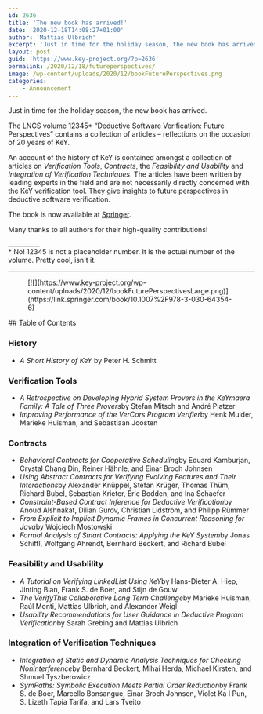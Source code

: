 ```yaml
---
id: 2636
title: 'The new book has arrived!'
date: '2020-12-18T14:08:27+01:00'
author: 'Mattias Ulbrich'
excerpt: 'Just in time for the holiday season, the new book has arrived.'
layout: post
guid: 'https://www.key-project.org/?p=2636'
permalink: /2020/12/18/futureperspectives/
image: /wp-content/uploads/2020/12/bookFuturePerspectives.png
categories:
    - Announcement
---
```


Just in time for the holiday season, the new book has arrived.

The LNCS volume 12345\* “Deductive Software Verification: Future Perspectives” contains a collection of articles <span class="aCOpRe"><span>–</span></span> reflections on the occasion of 20 years of KeY.

An account of the history of KeY is contained amongst a collection of articles on *Verification Tools*, *Contracts*, the *Feasibility and Usability* and *Integration of Verification Techniques*. The articles have been written by leading experts in the field and are not necessarily directly concerned with the KeY verification tool. They give insights to future perspectives in deductive software verification.

The book is now available at [Springer](https://www.springer.com/978-3-030-64353-9).

Many thanks to all authors for their high-quality contributions!

<sup>\_\_\_\_\_\_\_\_\_\_\_\_  
</sup>\* No! 12345 is not a placeholder number. It is the actual number of the volume. Pretty cool, isn't it.

- - - - - -

<div class="wp-block-image"><figure class="aligncenter size-full">[![](https://www.key-project.org/wp-content/uploads/2020/12/bookFuturePerspectivesLarge.png)](https://link.springer.com/book/10.1007%2F978-3-030-64354-6)</figure></div>## Table of Contents

### History

- *A Short History of KeY* by Peter H. Schmitt

### Verification Tools

- *A Retrospective on Developing Hybrid System Provers in the KeYmaera Family: A Tale of Three Provers*by Stefan Mitsch and André Platzer
- *Improving Performance of the VerCors Program Verifier*by Henk Mulder, Marieke Huisman, and Sebastiaan Joosten

### Contracts

- *Behavioral Contracts for Cooperative Scheduling*by Eduard Kamburjan, Crystal Chang Din, Reiner Hähnle, and Einar Broch Johnsen
- *Using Abstract Contracts for Verifying Evolving Features and Their Interactions*by Alexander Knüppel, Stefan Krüger, Thomas Thüm, Richard Bubel, Sebastian Krieter, Eric Bodden, and Ina Schaefer
- *Constraint-Based Contract Inference for Deductive Verification*by Anoud Alshnakat, Dilian Gurov, Christian Lidström, and Philipp Rümmer
- *From Explicit to Implicit Dynamic Frames in Concurrent Reasoning for Java*by Wojciech Mostowski
- *Formal Analysis of Smart Contracts: Applying the KeY System*by Jonas Schiffl, Wolfgang Ahrendt, Bernhard Beckert, and Richard Bubel

### Feasibility and Usablility

- *A Tutorial on Verifying LinkedList Using KeY*by Hans-Dieter A. Hiep, Jinting Bian, Frank S. de Boer, and Stijn de Gouw
- *The VerifyThis Collaborative Long Term Challenge*by Marieke Huisman, Raúl Monti, Mattias Ulbrich, and Alexander Weigl
- *Usability Recommendations for User Guidance in Deductive Program Verification*by Sarah Grebing and Mattias Ulbrich

### Integration of Verification Techniques

- *Integration of Static and Dynamic Analysis Techniques for Checking Noninterference*by Bernhard Beckert, Mihai Herda, Michael Kirsten, and Shmuel Tyszberowicz
- *SymPaths: Symbolic Execution Meets Partial Order Reduction*by Frank S. de Boer, Marcello Bonsangue, Einar Broch Johnsen, Violet Ka I Pun, S. Lizeth Tapia Tarifa, and Lars Tveito
